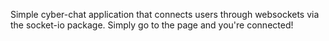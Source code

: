 Simple cyber-chat application that connects users through websockets via the socket-io package. Simply go to the page and you're connected!
